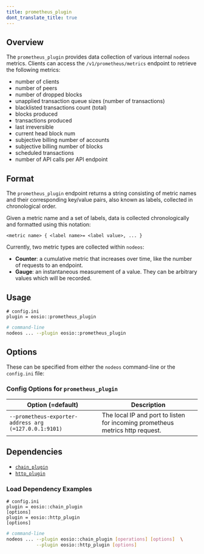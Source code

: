 ```yaml
---
title: prometheus_plugin
dont_translate_title: true
---
```


## Overview

The `prometheus_plugin` provides data collection of various internal `nodeos` metrics. Clients can access the `/v1/prometheus/metrics` endpoint to retrieve the following metrics:

- number of clients
- number of peers
- number of dropped blocks
- unapplied transaction queue sizes (number of transactions)
- blacklisted transactions count (total)
- blocks produced
- transactions produced
- last irreversible
- current head block num
- subjective billing number of accounts
- subjective billing number of blocks
- scheduled transactions
- number of API calls per API endpoint

## Format

The `prometheus_plugin` endpoint returns a string consisting of metric names and their corresponding key/value pairs, also known as labels, collected in chronological order.

Given a metric name and a set of labels, data is collected chronologically and formatted using this notation:

```
<metric name> { <label name>= <label value>, ... }
```

Currently, two metric types are collected within `nodeos`:

- **Counter**: a cumulative metric that increases over time, like the number of requests to an endpoint.
- **Gauge**: an instantaneous measurement of a value. They can be arbitrary values which will be recorded.

## Usage

```console
# config.ini
plugin = eosio::prometheus_plugin
```
```sh
# command-line
nodeos ... --plugin eosio::prometheus_plugin
```

## Options

These can be specified from either the `nodeos` command-line or the `config.ini` file:

### Config Options for `prometheus_plugin`

Option (=default) | Description
-|-
`--prometheus-exporter-address arg (=127.0.0.1:9101)` | The local IP and port to listen for incoming prometheus metrics http request.

## Dependencies

* [`chain_plugin`](./chain-plugin.md)
* [`http_plugin`](./http-plugin.md)

### Load Dependency Examples

```console
# config.ini
plugin = eosio::chain_plugin
[options]
plugin = eosio::http_plugin
[options]
```
```sh
# command-line
nodeos ... --plugin eosio::chain_plugin [operations] [options]  \
           --plugin eosio::http_plugin [options]
```
